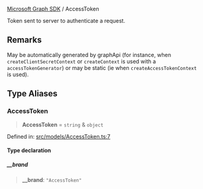 [Microsoft Graph SDK](README.md) / AccessToken

Token sent to server to authenticate a request.

## Remarks

May be automatically generated by graphApi (for instance, when `createClientSecretContext` or `createContext` is used with a `accessTokenGenerator`) or may be static (ie when `createAccessTokenContext` is used).

## Type Aliases

### AccessToken

> **AccessToken** = `string` & `object`

Defined in: [src/models/AccessToken.ts:7](https://github.com/Future-Secure-AI/microsoft-graph/blob/main/src/models/AccessToken.ts#L7)

#### Type declaration

##### \_\_brand

> **\_\_brand**: `"AccessToken"`
